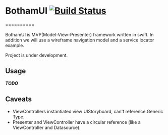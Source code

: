 # BothamUI [![Build Status](https://travis-ci.org/Karumi/BothamUI.svg?branch=ui-tests-and-travis-ci-support)](https://travis-ci.org/Karumi/BothamUI)
==========

BothamUI is MVP(Model-View-Presenter) framework written in swift. In addition we will use a wireframe navigation model and a service locator example.

Project is under development.

## Usage

**_TODO_**

## Caveats

* ViewControllers instantiated view UIStoryboard, can't reference Generic Type.
* Presenter and ViewController have a circular reference (like a ViewController and Datasource).
